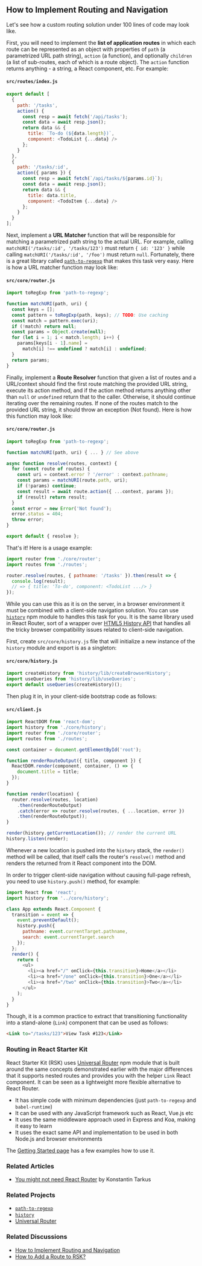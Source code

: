 ## How to Implement Routing and Navigation

Let's see how a custom routing solution under 100 lines of code may look like.

First, you will need to implement the **list of application routes** in which each route can be
represented as an object with properties of `path` (a parametrized URL path string), `action`
(a function), and optionally `children` (a list of sub-routes, each of which is a route object).
The `action` function returns anything - a string, a React component, etc. For example:

#### `src/routes/index.js`

```js
export default [
  {
    path: '/tasks',
    action() {
      const resp = await fetch('/api/tasks');
      const data = await resp.json();
      return data && {
        title: `To-do (${data.length})`,
        component: <TodoList {...data} />
      };
    }
  },
  {
    path: '/tasks/:id',
    action({ params }) {
      const resp = await fetch(`/api/tasks/${params.id}`);
      const data = await resp.json();
      return data && {
        title: data.title,
        component: <TodoItem {...data} />
      };
    }
  }
];
```

Next, implement a **URL Matcher** function that will be responsible for matching a parametrized
path string to the actual URL. For example, calling `matchURI('/tasks/:id', '/tasks/123')` must
return `{ id: '123' }` while calling `matchURI('/tasks/:id', '/foo')` must return `null`.
Fortunately, there is a great library called [`path-to-regexp`](https://github.com/pillarjs/path-to-regexp)
that makes this task very easy. Here is how a URL matcher function may look like:

#### `src/core/router.js`

```js
import toRegExp from 'path-to-regexp';

function matchURI(path, uri) {
  const keys = [];
  const pattern = toRegExp(path, keys); // TODO: Use caching
  const match = pattern.exec(uri);
  if (!match) return null;
  const params = Object.create(null);
  for (let i = 1; i < match.length; i++) {
    params[keys[i - 1].name] =
      match[i] !== undefined ? match[i] : undefined;
  }
  return params;
}
```

Finally, implement a **Route Resolver** function that given a list of routes and a URL/context
should find the first route matching the provided URL string, execute its action method, and if the
action method returns anything other than `null` or `undefined` return that to the caller.
Otherwise, it should continue iterating over the remaining routes. If none of the routes match to the
provided URL string, it should throw an exception (Not found). Here is how this function may look like:

#### `src/core/router.js`

```js
import toRegExp from 'path-to-regexp';

function matchURI(path, uri) { ... } // See above

async function resolve(routes, context) {
  for (const route of routes) {
    const uri = context.error ? '/error' : context.pathname;
    const params = matchURI(route.path, uri);
    if (!params) continue;
    const result = await route.action({ ...context, params });
    if (result) return result;
  }
  const error = new Error('Not found');
  error.status = 404;
  throw error;
}

export default { resolve };
```

That's it! Here is a usage example:

```js
import router from './core/router';
import routes from './routes';

router.resolve(routes, { pathname: '/tasks' }).then(result => {
  console.log(result);
  // => { title: 'To-do', component: <TodoList .../> }
});
```

While you can use this as it is on the server, in a browser environment it must be combined with a
client-side navigation solution. You can use [`history`](https://github.com/ReactTraining/history)
npm module to handles this task for you. It is the same library used in React Router, sort of a
wrapper over [HTML5 History API](https://developer.mozilla.org/docs/Web/API/History_API) that
handles all the tricky browser compatibility issues related to client-side navigation.

First, create `src/core/history.js` file that will initialize a new instance of the `history` module
and export is as a singleton:

#### `src/core/history.js`

```js
import createHistory from 'history/lib/createBrowserHistory';
import useQueries from 'history/lib/useQueries';
export default useQueries(createHistory)();
```

Then plug it in, in your client-side bootstrap code as follows:

#### `src/client.js`

```js
import ReactDOM from 'react-dom';
import history from './core/history';
import router from './core/router';
import routes from './routes';

const container = document.getElementById('root');

function renderRouteOutput({ title, component }) {
  ReactDOM.render(component, container, () => {
    document.title = title;
  });
}

function render(location) {
  router.resolve(routes, location)
    .then(renderRouteOutput)
    .catch(error => router.resolve(routes, { ...location, error })
    .then(renderRouteOutput));
}

render(history.getCurrentLocation()); // render the current URL
history.listen(render);
```

Whenever a new location is pushed into the `history` stack, the `render()` method will be called,
that itself calls the router's `resolve()` method and renders the returned from it React component
into the DOM.

In order to trigger client-side navigation without causing full-page refresh, you need to use
`history.push()` method, for example:

```js
import React from 'react';
import history from '../core/history';

class App extends React.Component {
  transition = event => {
    event.preventDefault();
    history.push({
      pathname: event.currentTarget.pathname,
      search: event.currentTarget.search
    });
  };
  render() {
    return (
      <ul>
        <li><a href="/" onClick={this.transition}>Home</a></li>
        <li><a href="/one" onClick={this.transition}>One</a></li>
        <li><a href="/two" onClick={this.transition}>Two</a></li>
      </ul>
    );
  }
}
```

Though, it is a common practice to extract that transitioning functionality into a stand-alone
(`Link`) component that can be used as follows:

```html
<Link to="/tasks/123">View Task #123</Link>
```

### Routing in React Starter Kit

React Starter Kit (RSK) uses [Universal Router](https://github.com/kriasoft/universal-router) npm
module that is built around the same concepts demonstrated earlier with the major differences that
it supports nested routes and provides you with the helper `Link` React component. It can be seen as
a lightweight more flexible alternative to React Router.

- It has simple code with minimum dependencies (just `path-to-regexp` and `babel-runtime`)
- It can be used with any JavaScript framework such as React, Vue.js etc
- It uses the same middleware approach used in Express and Koa, making it easy to learn
- It uses the exact same API and implementation to be used in both Node.js and browser environments

The [Getting Started page](https://github.com/kriasoft/universal-router/blob/master/docs/getting-started.md)
has a few examples how to use it.

### Related Articles

- [You might not need React Router](https://medium.freecodecamp.com/you-might-not-need-react-router-38673620f3d) by Konstantin Tarkus

### Related Projects

- [`path-to-regexp`](https://github.com/pillarjs/path-to-regexp)
- [`history`](https://github.com/ReactTraining/history)
- [Universal Router](https://github.com/kriasoft/universal-router)

### Related Discussions

- [How to Implement Routing and Navigation](https://github.com/kriasoft/react-starter-kit/issues/748)
- [How to Add a Route to RSK?](https://github.com/kriasoft/react-starter-kit/issues/754)
